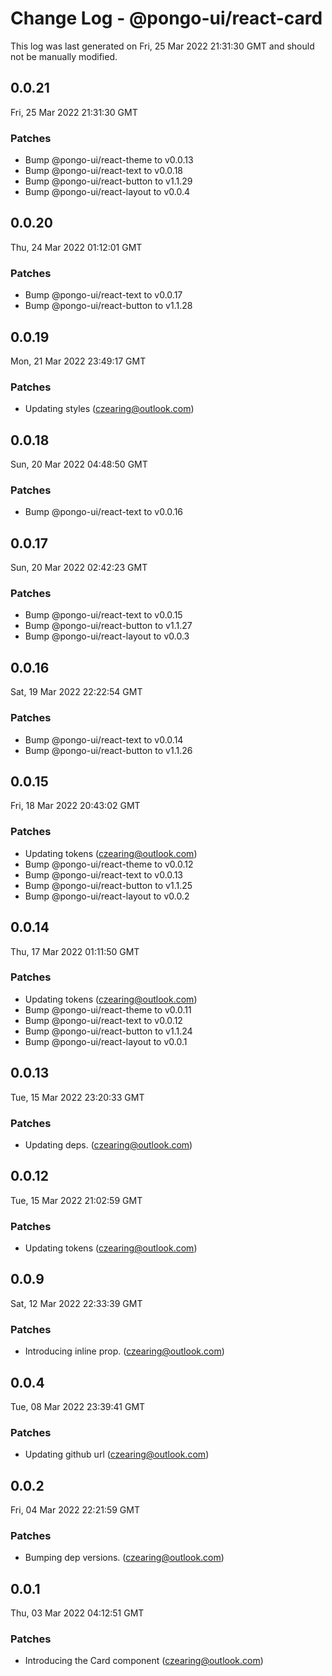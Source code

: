# Change Log - @pongo-ui/react-card

This log was last generated on Fri, 25 Mar 2022 21:31:30 GMT and should not be manually modified.

<!-- Start content -->

## 0.0.21

Fri, 25 Mar 2022 21:31:30 GMT

### Patches

- Bump @pongo-ui/react-theme to v0.0.13
- Bump @pongo-ui/react-text to v0.0.18
- Bump @pongo-ui/react-button to v1.1.29
- Bump @pongo-ui/react-layout to v0.0.4

## 0.0.20

Thu, 24 Mar 2022 01:12:01 GMT

### Patches

- Bump @pongo-ui/react-text to v0.0.17
- Bump @pongo-ui/react-button to v1.1.28

## 0.0.19

Mon, 21 Mar 2022 23:49:17 GMT

### Patches

- Updating styles (czearing@outlook.com)

## 0.0.18

Sun, 20 Mar 2022 04:48:50 GMT

### Patches

- Bump @pongo-ui/react-text to v0.0.16

## 0.0.17

Sun, 20 Mar 2022 02:42:23 GMT

### Patches

- Bump @pongo-ui/react-text to v0.0.15
- Bump @pongo-ui/react-button to v1.1.27
- Bump @pongo-ui/react-layout to v0.0.3

## 0.0.16

Sat, 19 Mar 2022 22:22:54 GMT

### Patches

- Bump @pongo-ui/react-text to v0.0.14
- Bump @pongo-ui/react-button to v1.1.26

## 0.0.15

Fri, 18 Mar 2022 20:43:02 GMT

### Patches

- Updating tokens (czearing@outlook.com)
- Bump @pongo-ui/react-theme to v0.0.12
- Bump @pongo-ui/react-text to v0.0.13
- Bump @pongo-ui/react-button to v1.1.25
- Bump @pongo-ui/react-layout to v0.0.2

## 0.0.14

Thu, 17 Mar 2022 01:11:50 GMT

### Patches

- Updating tokens (czearing@outlook.com)
- Bump @pongo-ui/react-theme to v0.0.11
- Bump @pongo-ui/react-text to v0.0.12
- Bump @pongo-ui/react-button to v1.1.24
- Bump @pongo-ui/react-layout to v0.0.1

## 0.0.13

Tue, 15 Mar 2022 23:20:33 GMT

### Patches

- Updating deps. (czearing@outlook.com)

## 0.0.12

Tue, 15 Mar 2022 21:02:59 GMT

### Patches

- Updating tokens (czearing@outlook.com)

## 0.0.9

Sat, 12 Mar 2022 22:33:39 GMT

### Patches

- Introducing inline prop. (czearing@outlook.com)

## 0.0.4

Tue, 08 Mar 2022 23:39:41 GMT

### Patches

- Updating github url (czearing@outlook.com)

## 0.0.2

Fri, 04 Mar 2022 22:21:59 GMT

### Patches

- Bumping dep versions. (czearing@outlook.com)

## 0.0.1

Thu, 03 Mar 2022 04:12:51 GMT

### Patches

- Introducing the Card component (czearing@outlook.com)
